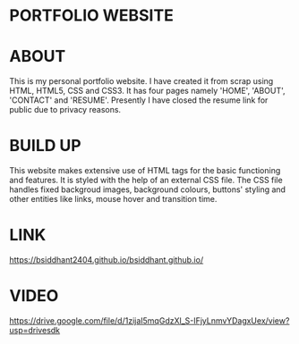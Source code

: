 # PORTFOLIO WEBSITE

# ABOUT 
This is my personal portfolio website. I have created it from scrap using HTML, HTML5, CSS and CSS3. 
It has four pages namely 'HOME', 'ABOUT', 'CONTACT' and 'RESUME'.
Presently I have closed the resume link for public due to privacy reasons.

# BUILD UP
This website makes extensive use of HTML tags for the basic functioning and features. 
It is styled with the help of an external CSS file.
The CSS file handles fixed backgroud images, background colours, buttons' styling and other entities like links, mouse hover and transition time.

# LINK
https://bsiddhant2404.github.io/bsiddhant.github.io/

# VIDEO
https://drive.google.com/file/d/1zijaI5mqGdzXl_S-IFjyLnmvYDagxUex/view?usp=drivesdk
